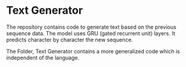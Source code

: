# Text Generator
 The repository contains code to generate text based on the previous sequence data. The model uses GRU (gated recurrent unit) layers. It predicts character by character the new sequence.
 
The Folder, Text Generator contains a more generalized code which is independent of the language. 
 